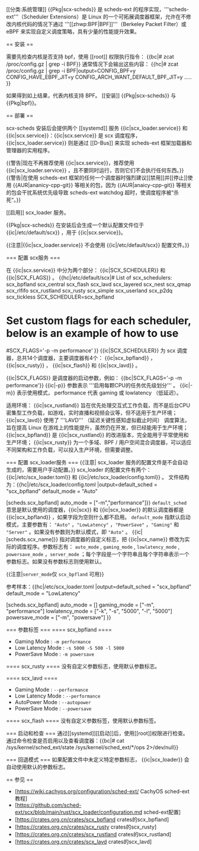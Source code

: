[[分类:系统管理]]
{{Pkg|scx-scheds}} 是 scheds-ext 的程序实现，'''scheds-ext'''（Scheduler Extensions）是 Linux 的一个可拓展调度器框架，允许在不修改内核代码的情况下通过 '''[[zhwp:BPF|BPF]]'''（Berkeley Packet Filter）或 eBPF 来实现自定义调度策略，具有少量的性能提升效果。

== 安装 ==

需要先检查内核是否支持 bpf，使用 [[root]] 权限执行指令：
{{bc|# zcat /proc/config.gz <nowiki>| </nowiki>grep -i BPF}}
通常情况下会输出这些内容：
{{hc|# zcat /proc/config.gz <nowiki>| </nowiki>grep -i BPF|output=CONFIG_BPF=y
CONFIG_HAVE_EBPF_JIT=y
CONFIG_ARCH_WANT_DEFAULT_BPF_JIT=y
.....
}}

如果得到如上结果，代表内核支持 BPF。
[[安装]] {{Pkg|scx-scheds}} 与 {{Pkg|bpf}}。

== 部署 ==

scx-scheds 安装后会提供两个 [[systemd]] 服务 {{ic|scx_loader.service}} 和 {{ic|scx.service}}：{{ic|scx.service}} 是 scx 调度程序，{{ic|scx_loader.service}} 则是通过 [[D-Bus]] 来实现 scheds-ext 框架加载器和管理器的实用程序。

{{警告|现在不再推荐使用 {{ic|scx.service}}，推荐使用 {{ic|scx_loader.service}} ，且不要同时运行，否则它们不会执行任何东西。}}
{{警告|在使用  scheds-ext  框架的任何一个调度器时强烈建议[[禁用]]并[[停止]]使用 {{AUR|ananicy-cpp-git}} 等相关的包，因为 {{AUR|anaicy-cpp-git}} 等相关的包会干扰系统优先级导致  scheds-ext  watchdog  超时，使调度程序被“杀死”。}}

[[启用]] scx_loader 服务。

{{Pkg|scx-scheds}} 在安装后会生成一个默认配置文件位于 {{ic|/etc/default/scx}} ，用于 {{ic|scx.service}}。

{{注意|{{ic|scx_loader.service}} 不会使用 {{ic|/etc/default/scx}} 配置文件。}}

=== 配置 scx服务 ===

在 {{ic|scx.service}} 中分为两个部分： {{ic|SCX_SCHEDULER}} 和 {{ic|SCX_FLAGS}} 。
{{hc|/etc/default/scx|# List of scx_schedulers: scx_bpfland scx_central scx_flash scx_lavd scx_layered scx_nest scx_qmap scx_rlfifo scx_rustland scx_rusty scx_simple scx_userland scx_p2dq scx_tickless
SCX_SCHEDULER<nowiki>=</nowiki>scx_bpfland

# Set custom flags for each scheduler, below is an example of how to use
#SCX_FLAGS<nowiki>=</nowiki>'-p -m performance'
}}
{{ic|SCX_SCHEDULER}}	为  scx  调度器，总共14个调度器，主要调度器有4个： {{ic|scx_bpfland}} ， {{ic|scx_rusty}} ， {{ic|scx_flash}} 和 {{ic|scx_lavd}} 。

{{ic|SCX_FLAGS}} 是调度器的启动参数，例如： {{bc|SCX_FLAGS<nowiki>=</nowiki>'-p -m performance'}}  {{ic|-p}} 参数表示 '''启用每颗CPU的任务优先级划分''' 。 {{ic|-m}} 表示使用模式， performance  代表  gaming  或  lowlatency  （低延迟）。

适用环境： {{ic|scx_rustland}} 旨在优先处理交互式工作负载，而不是后台CPU密集型工作负载，如游戏，实时直播和视频会议等，但不适用于生产环境； {{ic|scx_lavd}} 使用了  '''LAVD'''  （延迟关键性感知虚拟截止时间） 调度算法，旨在提高  Linux  在游戏上的性能提升，虽然仍在开发，但已经能用于生产环境； {{ic|scx_bpfland}} 是 {{ic|scx_rustland}} 的改进版本，完全能用于平常使用和生产环境； {{ic|scx_rusty}} 为一个多域、BPF / 用户空间混合调度器，可以适应不同架构和工作负载，可以投入生产环境，但需要调整。

=== 配置 scx_loader服务 ===
{{注意|  scx_loader  服务的配置文件是不会自动生成的，需要用户手动配置。}}
scx_loader  的配置文件有两个：  {{ic|/etc/scx_loader.toml}} 和 {{ic|/etc/scx_loader/config.toml}} 。
文件结构为：{{hc|/etc/scx_loader/config.toml |output=default_sched = "scx_bpfland"
default_mode = "Auto"

[scheds.scx_bpfland]
auto_mode = ["-m","performance"]}}
<code>default_sched</code> 意思是默认使用的调度器，{{ic|scx}} 和 {{ic|scx_loader}} 的默认调度器都是 {{ic|scx_bpfland}} ，如果字段为空则什么都不启用。
<code>default_mode</code> 指默认启动模式，主要参数有： <code>"Auto"</code> ，<code>"LowLatency"</code> ，<code>"PowerSave"</code> ，<code>"Gaming"</code> 和 <code>"Server"</code> 。如果没有参数则为默认模式，即 <code>"Auto"</code> 。
{{ic|[scheds.scx_name]}} 指对调度器的自定义标志，把 {{ic|scx_name}} 修改为实际的调度程序。参数标志有： <code>auto_mode</code> , <code>gaming_mode</code> , <code>lowlatency_mode</code> , <code>powersave_mode</code> ，<code>server_mode</code> ；每个字段是一个字符串且每个字符串表示一个参数标志。如果没有参数标志则使用默认。

{{注意|<code>server_mode</code>仅 <code>scx_bpfland</code> 可用}}

参考样本：{{hc|/etc/scx_loader.toml |output=default_sched = "scx_bpfland"
default_mode = "LowLatency"

[scheds.scx_bpfland]
auto_mode = []
gaming_mode = ["-m", "performance"]
lowlatency_mode = ["-k", "-s", "5000", "-l", "5000"]
powersave_mode = ["-m", "powersave"]
}}

=== 参数标签 ===
==== scx_bpfland ====
* Gaming Mode : <code>-m performance</code>
* Low Latency Mode : <code>-s 5000 -S 500 -l 5000</code>
* PowerSave Mode : <code>-m powersave</code>

==== scx_rusty ====
没有自定义参数标志，使用默认参数标志。

==== scx_lavd ====
* Gaming Mode : <code>--performance</code>
* Low Latency Mode : <code>--performance</code>
* AutoPower Mode : <code>--autopower</code>
* PowerSave Mode : <code>--powersave</code>

==== scx_flash ====
没有自定义参数标签，使用默认参数标签。

=== 启动和检查 ===
通过[[systemd]][[启动]]后，使用[[root]]权限进行检查。通过命令检查是否启用以及查看调度器：{{bc|# cat /sys/kernel/sched_ext/state /sys/kernel/sched_ext/*/ops 2>/dev/null}}

=== 回退模式 ===
如果配置文件中未定义特定参数标志， {{ic|scx_loader}} 会自动使用默认的参数标志。

== 参见 ==

* [https://wiki.cachyos.org/configuration/sched-ext/ CachyOS sched-ext教程]
* [https://github.com/sched-ext/scx/blob/main/rust/scx_loader/configuration.md sched-ext配置]
* [https://crates.org.cn/crates/scx_bpfland crates的scx_bpfland]
* [https://crates.org.cn/crates/scx_rusty crates的scx_rusty]
* [https://crates.org.cn/crates/scx_rustland crates的scx_rustland]
* [https://crates.org.cn/crates/scx_lavd crates的scx_lavd]
